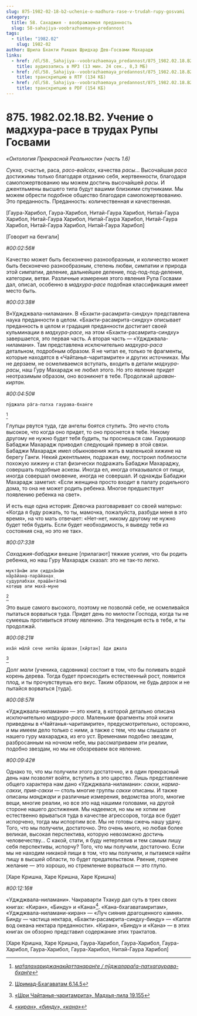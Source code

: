 ```yaml
---
slug: 875-1982-02-18-b2-uchenie-o-madhura-rase-v-trudah-rupy-gosvami
category:
  title: 58. Сахаджия - воображаемая преданность
  slug: 58-sahajiya-voobrazhaemaya-predannost
tags:
  - title: "1982.02"
    slug: 1982-02
author: Шрила Бхакти Ракшак Шридхар Дев-Госвами Махарадж
links:
  - href: /dl/58._Sahajiya--voobrazhaemaya_predannost/875_1982.02.18.B2_SridharMj_Ucheniye_o_madhura_rase_v_trudah_Rupy_Gosvami.mp3
    title: аудиозапись в MP3 (13 мин. 24 сек., 8,3 МБ)
  - href: /dl/58._Sahajiya--voobrazhaemaya_predannost/875_1982.02.18.B2_SridharMj_Ucheniye_o_madhura_rase_v_trudah_Rupy_Gosvami.rtf
    title: транскрипцию в RTF (134 КБ)
  - href: /dl/58._Sahajiya--voobrazhaemaya_predannost/875_1982.02.18.B2_SridharMj_Ucheniye_o_madhura_rase_v_trudah_Rupy_Gosvami.pdf
    title: транскрипцию в PDF (154 КБ)
---
```


# 875. 1982.02.18.B2. Учение о мадхура-расе в трудах Рупы Госвами

*«Онтология Прекрасной Реальности» (часть 1.6)*

*Сукха*, счастье, раса, *расо-вайсах*, качества *расы*… Высочайшая *раса* достижимы только благодаря отданию себя, жертвенности, благодаря самопожертвованию мы можем достичь высочайшей *расы*. И джентльмены высшего типа будут вашими близкими спутниками. Мы можем обрести подобное общество благодаря самопожертвованию. Это преданность. Преданность: количественная и качественная.

[Гаура-Харибол, Гаура-Харибол, Нитай-Гаура Харибол, Нитай-Гаура Харибол, Нитай-Гаура Харибол, Нитай-Гаура Харибол, Нитай-Гаура Харибол, Нитай-Гаура Харибол, Нитай-Гаура Харибол]

[Говорит на бенгали]

*#00:02:56#*

Качество может быть бесконечно разнообразным, и количество может быть бесконечно разнообразным, степень любви, симпатии и природа этой симпатии, деление, дальнейшее деление, под-под-под-деление, категории, ветви. Различные измерения этого явления Рупа Госвами дал, описал, особенно в *мадхура-расе* подобная классификация имеет место быть.

*#00:03:38#*

В«Уджджвала-ниламани». В «Бхакти-расамрита-синдху» представлена наука преданности в целом. «Бхакти-расамрита-синдху» описывает преданность в целом и градация преданности достигает своей кульминации в *мадхура-расе*, на этом «Бхакти-расамрита-синдху» завершается, это первая часть. А вторая часть — «Уджджвала-ниламани». Там представлена исключительно *мадхура-раса* детальном, подробным образом. Я не читал ее, только те фрагменты, которые находятся в «Чайтанья-чаритамрите» и других источниках. Мы не дерзаем, не осмеливаемся вступать, входить в детали *мадхура-расы*, наш Гуру Махарадж не любил этого. Но это явление придет неотразимым образом, оно возникнет в тебе. Продолжай *шраван-киртан.*

*#00:04:50#*

    пӯджала ра̄га-патха гаурава-бхан̇ге
[^_ftn1]

Глупцы рвутся туда, где ангелы боятся ступить. Это нечто столь высокое, что когда оно придет, то оно проснется в тебе. Никому другому не нужно будет тебя будить, ты проснешься сам. Гауракишор Бабаджи Махарадж приводил следующий пример в этой связи. Бабаджи Махарадж имел обыкновения жить в маленькой хижине на берегу Ганги. Некий джентльмен, подражая ему, построил поблизости похожую хижину и стал физически подражать Бабаджи Махараджу, совершать подобные аскезы. Иногда ел, иногда отказывался от пищи, иногда совершал омовение, иногда не совершал. И однажды Бабаджи Махарадж заметил: «Если женщина просто входит в палату родильного дома, то она не может родить ребенка. Многое предшествует появлению ребенка на свет».

И есть еще одна история: Девочка разговаривает со своей матерью: «Когда я буду рожать, то ты, мамочка, пожалуйста, разбуди меня в это время», на что мать отвечает: «Нет-нет, никому другому не нужно будет тебя будить. Если будет необходимость, я выведу тебя из состояния сна, но это не так».

*#00:07:33#*

*Сахаджия-бабаджи* внешне [прилагают] тяжкие усилия, что бы родить ребенка, но наш Гуру Махарадж сказал: это не так-то легко.

    мукта̄на̄м апи сиддха̄на̄м̇
    на̄ра̄йан̣а-пара̄йан̣ах̣
    судурлабхах̣ праш́а̄нта̄тма̄
    кот̣иш̣в апи маха̄-муне
[^_ftn2]

Это выше самого высокого, поэтому не позволяй себе, не осмеливайся пытаться ворваться туда. Придет день по милости Господа, когда ты не сумеешь противиться этому явлению. Эта тенденция есть в тебе, и ты продолжай.

*#00:08:21#*

    иха̄н̇ ма̄лӣ сече нитйа ш́раван̣ [кӣртан] а̄ди джала
[^_ftn3]

Долг *мали* (ученика, садовника) состоит в том, что бы поливать водой корень дерева. Тогда будет происходить естественный рост, появится плод, и ты прочувствуешь его вкус. Таким образом, не будь дерзок и не пытайся ворваться [туда].

*#00:08:57#*

«Уджджвала-ниламани» — это книга, в которой детально описана исключительно *мадхура-раса*. Маленькие фрагменты этой книги приведены в «Чайтанья-чаритамрите», предусмотрительно, осторожно, и мы имеем дело только с ними, а также с тем, что мы слышали от нашего гуру махараджа, из его уст. Временами подобно звездам, разбросанным на ночном небе, мы рассматриваем эти реалии, подобно звездам, но мы не обозреваем все явление.

*#00:09:42#*

Однако то, что мы получили этого достаточно, и в один прекрасный день нам позволят войти, вступить в это царство. Лишь представление общего характера нам дано «Уджджвала-ниламани»: *сакхи*, *нарма-сакхи*, *прия-сакхи* — столь многие группы *сакхи* описаны. И также описаны *манджари* и различные измерения, ведомства этого, многие вещи, многие реалии, но все это над нашими головами, на другой стороне нашего достижения. Мы надеемся, но мы не хотим не естественно врываться туда в качестве агрессоров, тогда все будет испорчено, тогда мы испортим все. Мы не готовы сжечь нашу удачу. Того, что мы получили, достаточно. Это очень много, но любая более великая, высокая перспектива, которую невозможно достичь человечеству… С какой, стати, я буду нетерпелив и тем самым лишу себя перспективы, испорчу? Того, что мы получили, достаточно. Если мы не находим никакой пищи в том, что мы получили, и пытаемся найти пищу в высшей области, то будет предательством. Рвение, горячее желание — это хорошо, но стремление ворваться — это глупо.

[Харе Кришна, Харе Кришна, Харе Кришна]

*#00:12:16#*

«Уджджвала-ниламани». Чакраварти Тхакур дал суть в трех своих книгах: «Киран», «Бинду» и «Кана»[^_ftn4]. «Кана-бхагаватамритам», «Уджджвала-ниламани-киран» — «Луч сияния драгоценного камня». Бинду — частица нектара, «Бхакти-расамрита-синдху-бинду» — «Капля вод океана нектара преданности». «Киран», «Бинду» и «Кана» — в этих книгах он обзорно представил содержание этих трактатов.

[Харе Кришна, Харе Кришна, Гаура-Харибол, Гаура-Харибол, Гаура-Харибол, Гаура-Харибол, Гаура-Харибол, Нитай-Гаура Харибол]



[^_ftn1]: [*ма̄талахариджанакӣрттанаран̇ге / пӯджалара̄га-патхагаурава-бхан̇ге*](../notes/shloka/matalaharidzhanakjorttanarange-pudzhalaraga-pathagaurava-bhange.md)

[^_ftn2]: [Шримад-Бхагаватам 6.14.5](../notes/shrimad-bhagavatam/shrimad-bhagavatam-6-14-5.md)

[^_ftn3]: [«Шри Чайтанья-чаритамрита», Мадхья-лила 19.155](../notes/shri-chajtanya-charitamrita-madhya-lila/shri-chajtanya-charitamrita-madhya-lila-19-155.md)

[^_ftn4]: [*«киран», «бинду», «кана»*](../notes/shloka/kiran-bindu-kana.md)
